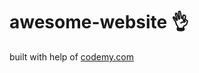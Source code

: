 # awesome-website :ok_hand:                                                                                                                                                                                                                                  
built with help of <a href="http://johnelder.com/">codemy.com</a>
